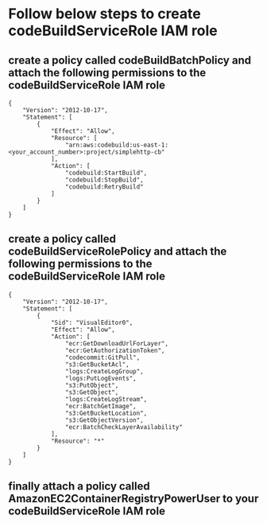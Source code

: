 # Follow below steps to create codeBuildServiceRole IAM role

## create a policy called codeBuildBatchPolicy and attach the following permissions to the codeBuildServiceRole IAM role

```
{
    "Version": "2012-10-17",
    "Statement": [
        {
            "Effect": "Allow",
            "Resource": [
                "arn:aws:codebuild:us-east-1:<your_account_number>:project/simplehttp-cb"
            ],
            "Action": [
                "codebuild:StartBuild",
                "codebuild:StopBuild",
                "codebuild:RetryBuild"
            ]
        }
    ]
}
```

## create a policy called codeBuildServiceRolePolicy and attach the following permissions to the codeBuildServiceRole IAM role

```
{
    "Version": "2012-10-17",
    "Statement": [
        {
            "Sid": "VisualEditor0",
            "Effect": "Allow",
            "Action": [
                "ecr:GetDownloadUrlForLayer",
                "ecr:GetAuthorizationToken",
                "codecommit:GitPull",
                "s3:GetBucketAcl",
                "logs:CreateLogGroup",
                "logs:PutLogEvents",
                "s3:PutObject",
                "s3:GetObject",
                "logs:CreateLogStream",
                "ecr:BatchGetImage",
                "s3:GetBucketLocation",
                "s3:GetObjectVersion",
                "ecr:BatchCheckLayerAvailability"
            ],
            "Resource": "*"
        }
    ]
}
```

## finally attach a policy called AmazonEC2ContainerRegistryPowerUser to your codeBuildServiceRole IAM role